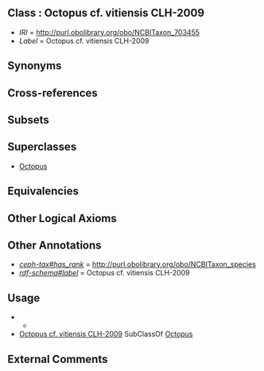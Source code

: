 
## Class : Octopus cf. vitiensis CLH-2009

 * *IRI* = http://purl.obolibrary.org/obo/NCBITaxon_703455
 * *Label* = Octopus cf. vitiensis CLH-2009

## Synonyms


## Cross-references


## Subsets


## Superclasses

 * [Octopus](../../NCBITaxon/43/NCBITaxon_6643.md)

## Equivalencies


## Other Logical Axioms


## Other Annotations

 * *[ceph-tax#has_rank](../../ceph-tax#has/nk/ceph-tax#has_rank.md)* = http://purl.obolibrary.org/obo/NCBITaxon_species
 * *[rdf-schema#label](../../el/rdf-schema#label.md)* = Octopus cf. vitiensis CLH-2009

## Usage

 * -
 * [Octopus cf. vitiensis CLH-2009](../../NCBITaxon/55/NCBITaxon_703455.md) SubClassOf [Octopus](../../NCBITaxon/43/NCBITaxon_6643.md)

## External Comments

